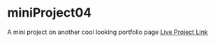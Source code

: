 # miniProject04
A mini project on another cool looking portfolio page
[Live Project Link](https://arshil121.github.io/miniProject04/)
